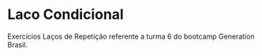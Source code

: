 # Laco Condicional
Exercícios Laços de Repetição referente a turma 6 do bootcamp Generation Brasil.
